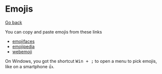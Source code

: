 # Emojis

[Go back](..)

You can copy and paste emojis from these links

* [emojifaces](https://emojifaces.org/) 
* [emojipedia](https://emojipedia.org/)
* [webemoji](https://webemoji.org/)

On Windows, you got the shortcut <kbd>Win + ;</kbd>
to open a menu to pick emojis, like on a smartphone 👍.